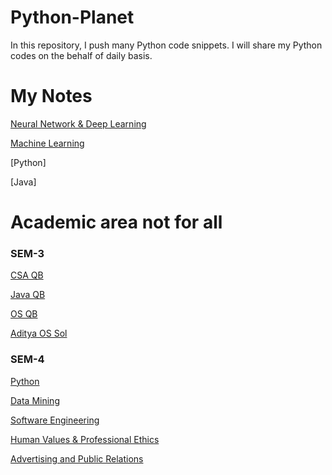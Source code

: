 # Python-Planet
In this repository, I push many Python code snippets.
I will share my Python codes on the behalf of daily basis.


# My Notes
[Neural Network & Deep Learning](https://drive.google.com/file/d/1O3FolOG9-7mhQzWOWviUbslEywLYGmVj/view?usp=drivesdk)

[Machine Learning](https://drive.google.com/file/d/1Qn8-Wxoz10i_jD2ueiCgNxJ07_CNKIye/view?usp=drivesdk)

[Python]

[Java]




# Academic area not for all

### SEM-3

[CSA QB](https://drive.google.com/file/d/12sikUb5tRUa0QG4-yFRvSXJ43l1qqnf9/view?usp=drivesdk)

[Java QB](https://drive.google.com/file/d/13rDeWHfey0IGf0sB5xZWzQuTof0-FiyI/view?usp=drivesdk)

[OS QB](https://sites.google.com/view/sachin-iimt/subject/operating-system)

[Aditya OS Sol](https://drive.google.com/file/d/15x1b69r7y0r4J44FB6GSOYxVeXcuqonA/view?usp=drivesdk)



### SEM-4
[Python]()

[Data Mining](https://docs.google.com/document/d/1JC48CA6HI62VqV5GiC3Jb7OYPGPd8i6H/edit?usp=sharing&ouid=117485472985865708833&rtpof=true&sd=true)

[Software Engineering](https://docs.google.com/document/d/1HlCeE-YBH_IVjZ-q8nswRpq5KJ5qhCPG/edit?usp=sharing&ouid=117485472985865708833&rtpof=true&sd=true)

[Human Values & Professional Ethics](https://docs.google.com/document/d/1Arudk-W7opDReSHKDESWn9nwBtxt-Wrq/edit?usp=sharing&ouid=117485472985865708833&rtpof=true&sd=true)

[Advertising and Public Relations](https://docs.google.com/document/d/1HlCeE-YBH_IVjZ-q8nswRpq5KJ5qhCPG/edit?usp=sharing&ouid=117485472985865708833&rtpof=true&sd=true)


